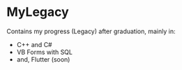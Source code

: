 # MyLegacy
Contains my progress (Legacy) after graduation, mainly in:
- C++ and C#
- VB Forms with SQL
- and, Flutter (soon)
